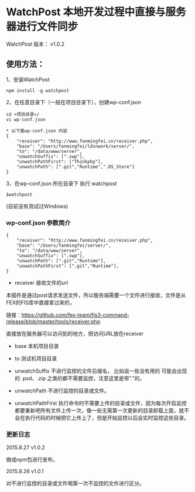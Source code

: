 # WatchPost 本地开发过程中直接与服务器进行文件同步

WatchPost
版本： v1.0.2

## 使用方法：

1、安装WatchPost

    npm install -g watchpost

2、在任意目录下（一般在项目目录下），创建wp-conf.json

    cd <项目目录>/
    vi wp-conf.json

    * 以下是wp-conf.json 内容
    {
        "receiver": "http://www.fanmingfei.cn/receiver.php",
        "base": "/Users/fanmingfei/ldsnwork/server/",
        "to": "/data/www/server",
        "unwatchSuffix": [".swp"],
        "unwatchPathFirst": ["Thinkphp"],
        "unwatchPath": [".git","Runtime",".DS_Store"]
    }

3、在wp-conf.json 所在目录下 执行 watchpost

    $watchpost


(目前没有测试过Windows)


### wp-conf.json 参数简介

    {
        "receiver": "http://www.fanmingfei.cn/receiver.php",
        "base": "/Users/fanmingfei/server/",
        "to": "/data/www/server",
        "unwatchSuffix": [".swp"],
        "unwatchPath": [".git","Runtime"],
        "unwatchPathFirst": [".git","Runtime"],
    }


* receiver 接收文件的url

本插件是通过post请求发送文件，所以服务端需要一个文件进行接收，文件是从FEX的FIS库中直接拿过来的，

链接：<https://github.com/fex-team/fis3-command-release/blob/master/tools/receiver.php>

直接放在服务器可以访问到的地方，把访问URL放在receiver

* base 本机项目目录

* to 测试机项目目录

* unwatchSuffix 不进行监控的文件后缀名， 比如说一些没有用的 可能会出现的 .psd、.zip 之类的都不需要监控，注意这里是带"."的。

* unwatchPath 不进行监控的目录或文件。

* unwatchPathFirst 执行命令时不需要上传的目录或文件，因为每次开启监控都要重新吧所有文件上传一次，像一些无需第一次更新的目录卸载上面，就不会在执行代码的时候把它上传上了，但是开始监控以后会实时监控这些目录。


### 更新日志

2015.8.27 v1.0.2

做成npm包进行发布。

2015.8.26 v1.0.1

对不进行监控的目录或文件喝第一次不监控的文件进行区分。
